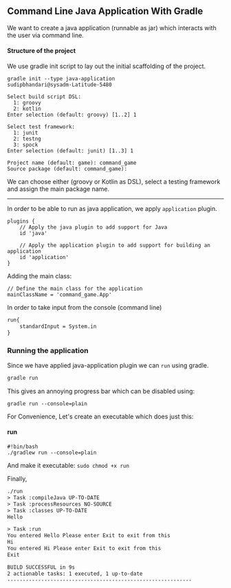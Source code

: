 ## Command Line Java Application With Gradle

We want to create a java application (runnable as jar) which interacts
with the user via command line.

#### Structure of the project
We use gradle init script to lay out the initial scaffolding of the project.

```
gradle init --type java-application                                                                 sudipbhandari@sysadm-Latitude-5480

Select build script DSL:
  1: groovy
  2: kotlin
Enter selection (default: groovy) [1..2] 1

Select test framework:
  1: junit
  2: testng
  3: spock
Enter selection (default: junit) [1..3] 1

Project name (default: game): command_game
Source package (default: command_game): 
```

We can choose either (groovy or Kotlin as DSL), select a testing
framework and assign the main package name. 

---

In order to be able to run as java application, we apply `application` 
plugin.

```
plugins {
    // Apply the java plugin to add support for Java
    id 'java'

    // Apply the application plugin to add support for building an application
    id 'application'
}
```

Adding the main class:

```
// Define the main class for the application
mainClassName = 'command_game.App'
```

In order to take input from the console (command line)

```dtd
run{
    standardInput = System.in
}
```

### Running the application

Since we have applied java-application plugin we can `run` using gradle.

```dtd
gradle run
```

This gives an annoying progress bar which  can be disabled using:

``gradle run --console=plain``

For Convenience, Let's create an executable which does just this:

#### run
```
#!bin/bash
./gradlew run --console=plain
```

And make it executable:
```sudo chmod +x run```

Finally,

```dtd
./run                                                                                       sudipbhandari@sysadm-Latitude-5480
> Task :compileJava UP-TO-DATE
> Task :processResources NO-SOURCE
> Task :classes UP-TO-DATE
Hello

> Task :run
You entered Hello Please enter Exit to exit from this
Hi
You entered Hi Please enter Exit to exit from this
Exit

BUILD SUCCESSFUL in 9s
2 actionable tasks: 1 executed, 1 up-to-date
------------------------------------------------------------

```

